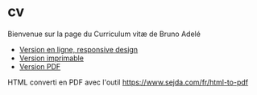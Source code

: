 # cv

Bienvenue sur la page du Curriculum vitæ de Bruno Adelé

- [Version en ligne, responsive design](https://badele.github.io/cv/)
- [Version imprimable](https://badele.github.io/cv/print)
- [Version PDF](./brunoadele.pdf)

HTML converti en PDF avec l'outil https://www.sejda.com/fr/html-to-pdf